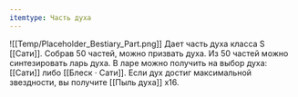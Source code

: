 ```yaml
---
itemtype: Часть духа
---
```

![[Temp/Placeholder_Bestiary_Part.png]]
Дает часть духа класса S [[Сати]]. Собрав 50 частей, можно призвать духа. Из 50 частей можно синтезировать ларь духа. В ларе можно получить на выбор духа: [[Сати]] либо [[Блеск · Сати]]. Если дух достиг максимальной звездности, вы получите [[Пыль духа]] х16.
